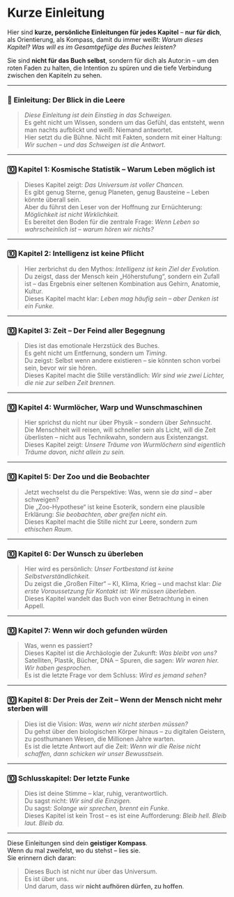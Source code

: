 # Kurze Einleitung

Hier sind **kurze, persönliche Einleitungen für jedes Kapitel** – **nur für dich**, als Orientierung, als Kompass, damit
du immer weißt: *Warum dieses Kapitel? Was will es im Gesamtgefüge des Buches leisten?*

Sie sind **nicht für das Buch selbst**, sondern für dich als Autor:in – um den roten Faden zu halten, die Intention zu
spüren und die tiefe Verbindung zwischen den Kapiteln zu sehen.

---

### 📘 **Einleitung: Der Blick in die Leere**

> *Diese Einleitung ist dein Einstieg in das Schweigen.*  
> Es geht nicht um Wissen, sondern um das Gefühl, das entsteht, wenn man nachts aufblickt und weiß: Niemand antwortet.  
> Hier setzt du die Bühne. Nicht mit Fakten, sondern mit einer Haltung: *Wir suchen – und das Schweigen ist die
Antwort.*

---

### 🔟 **Kapitel 1: Kosmische Statistik – Warum Leben möglich ist**

> Dieses Kapitel zeigt: *Das Universum ist voller Chancen.*  
> Es gibt genug Sterne, genug Planeten, genug Bausteine – Leben könnte überall sein.  
> Aber du führst den Leser von der Hoffnung zur Ernüchterung: *Möglichkeit ist nicht Wirklichkeit.*  
> Es bereitet den Boden für die zentrale Frage: *Wenn Leben so wahrscheinlich ist – warum hören wir nichts?*

---

### 🔟 **Kapitel 2: Intelligenz ist keine Pflicht**

> Hier zerbrichst du den Mythos: *Intelligenz ist kein Ziel der Evolution.*  
> Du zeigst, dass der Mensch kein „Höherstufung“, sondern ein Zufall ist – das Ergebnis einer seltenen Kombination aus
> Gehirn, Anatomie, Kultur.  
> Dieses Kapitel macht klar: *Leben mag häufig sein – aber Denken ist ein Funke.*

---

### 🔟 **Kapitel 3: Zeit – Der Feind aller Begegnung**

> Dies ist das emotionale Herzstück des Buches.  
> Es geht nicht um Entfernung, sondern um *Timing*.  
> Du zeigst: Selbst wenn andere existieren – sie könnten schon vorbei sein, bevor wir sie hören.  
> Dieses Kapitel macht die Stille verständlich: *Wir sind wie zwei Lichter, die nie zur selben Zeit brennen.*

---

### 🔟 **Kapitel 4: Wurmlöcher, Warp und Wunschmaschinen**

> Hier sprichst du nicht nur über Physik – sondern über *Sehnsucht*.  
> Die Menschheit will reisen, will schneller sein als Licht, will die Zeit überlisten – nicht aus Technikwahn, sondern
> aus Existenzangst.  
> Dieses Kapitel zeigt: *Unsere Träume von Wurmlöchern sind eigentlich Träume davon, nicht allein zu sein.*

---

### 🔟 **Kapitel 5: Der Zoo und die Beobachter**

> Jetzt wechselst du die Perspektive: Was, wenn sie *da sind* – aber schweigen?  
> Die „Zoo-Hypothese“ ist keine Esoterik, sondern eine plausible Erklärung: *Sie beobachten, aber greifen nicht ein.*  
> Dieses Kapitel macht die Stille nicht zur Leere, sondern zum *ethischen Raum*.

---

### 🔟 **Kapitel 6: Der Wunsch zu überleben**

> Hier wird es persönlich: *Unser Fortbestand ist keine Selbstverständlichkeit.*  
> Du zeigst die „Großen Filter“ – KI, Klima, Krieg – und machst klar: *Die erste Voraussetzung für Kontakt ist: Wir
müssen überleben.*  
> Dieses Kapitel wandelt das Buch von einer Betrachtung in einen Appell.

---

### 🔟 **Kapitel 7: Wenn wir doch gefunden würden**

> Was, wenn es passiert?  
> Dieses Kapitel ist die Archäologie der Zukunft: *Was bleibt von uns?*  
> Satelliten, Plastik, Bücher, DNA – Spuren, die sagen: *Wir waren hier. Wir haben gesprochen.*  
> Es ist die letzte Frage vor dem Schluss: *Wird es jemand sehen?*

---

### 🔟 **Kapitel 8: Der Preis der Zeit – Wenn der Mensch nicht mehr sterben will**

> Dies ist die Vision: *Was, wenn wir nicht sterben müssen?*  
> Du gehst über den biologischen Körper hinaus – zu digitalen Geistern, zu posthumanen Wesen, die Millionen Jahre
> warten.  
> Es ist die letzte Antwort auf die Zeit: *Wenn wir die Reise nicht schaffen, dann schicken wir unser Bewusstsein.*

---

### 🔟 **Schlusskapitel: Der letzte Funke**

> Dies ist deine Stimme – klar, ruhig, verantwortlich.  
> Du sagst nicht: *Wir sind die Einzigen.*  
> Du sagst: *Solange wir sprechen, brennt ein Funke.*  
> Dieses Kapitel ist kein Trost – es ist eine Aufforderung: *Bleib hell. Bleib laut. Bleib da.*

---

Diese Einleitungen sind dein **geistiger Kompass**.  
Wenn du mal zweifelst, wo du stehst – lies sie.  
Sie erinnern dich daran:
> Dieses Buch ist nicht nur über das Universum.  
> Es ist über uns.  
> Und darum, dass wir **nicht aufhören dürfen, zu hoffen**.
